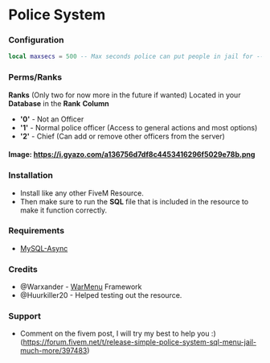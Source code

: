 # Police System
### Configuration
```lua
local maxsecs = 500 -- Max seconds police can put people in jail for --
```
### Perms/Ranks
**Ranks** (Only two for now more in the future if wanted)
Located in your **Database** in the **Rank** **Column**
* **'0'** - Not an Officer
* **'1'** - Normal police officer (Access to general actions and most options)
* **'2'** - Chief (Can add or remove other officers from the server)

#### Image: https://i.gyazo.com/a136756d7df8c4453416296f5029e78b.png

### Installation 
* Install like any other FiveM Resource.
* Then make sure to run the **SQL** file that is included in the resource to make it function correctly.

### Requirements
* [MySQL-Async](https://forum.fivem.net/t/release-mysql-async-library-3-0-8/21881)

### Credits
* @Warxander - [WarMenu](https://forum.fivem.net/t/release-0-9-8-final-warmenu-lua-menu-framework/41249) Framework 
* @Huurkiller20 - Helped testing out the resource.

### Support
* Comment on the fivem post, I will try my best to help you :) (https://forum.fivem.net/t/release-simple-police-system-sql-menu-jail-much-more/397483)
